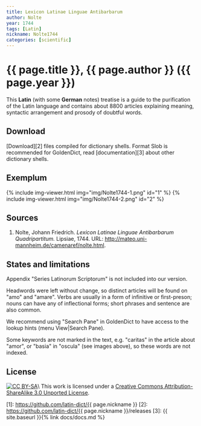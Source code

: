 ```yaml
---
title: Lexicon Latinae Linguae Antibarbarum
author: Nolte
year: 1744
tags: [Latin]
nickname: Nolte1744
categories: [scientific]
---
```

# {{ page.title }}, {{ page.author }} ({{ page.year }})

This **Latin** (with some **German** notes) treatise is a guide to the purification of the Latin language and contains about 8800 articles explaining meaning, syntactic arrangement and prosody of doubtful words.


## Download

[Download][2] files compiled for dictionary shells. Format Slob is recommended for GoldenDict, read [documentation][3] about other dictionary shells.


## Exemplum

{% include img-viewer.html img="img/Nolte1744-1.png" id="1" %}
{% include img-viewer.html img="img/Nolte1744-2.png" id="2" %}


## Sources

1. Nolte, Johann Friedrich. _Lexicon Latinae Linguae Antibarbarum Quadripartitum._ Lipsiae, 1744. URL: <http://mateo.uni-mannheim.de/camenaref/nolte.html>.


## States and limitations

Appendix "Series Latinorum Scriptorum" is not included into our version.

Headwords were left without change, so distinct articles will be found on "amo" and "amare". Verbs are usually in a form of infinitive or first-preson; nouns can have any of inflectional forms; short phrases and sentence are also common.

We recommend using "Search Pane" in GoldenDict to have access to the lookup hints (menu View\|Search Pane). 

Some keywords are not marked in the text, e.g. "caritas" in the article about "amor", or "basia" in "oscula" (see images above), so these words are not indexed.


## License

[![CC BY-SA](https://licensebuttons.net/l/by-sa/4.0/88x31.png)](https://creativecommons.org/licenses/by-sa/3.0/)\\
This work is licensed under a [Creative Commons Attribution-ShareAlike 3.0 Unported License](https://creativecommons.org/licenses/by-sa/3.0/).


[1]: https://github.com/latin-dict/{{ page.nickname }}
[2]: https://github.com/latin-dict/{{ page.nickname }}/releases
[3]: {{ site.baseurl }}{% link docs/docs.md %}
